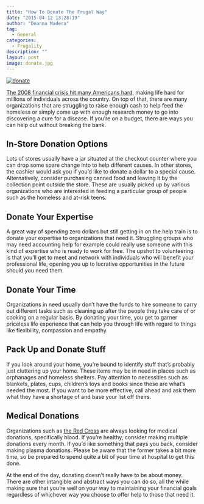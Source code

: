 ```yaml
---
title: "How To Donate The Frugal Way"
date: "2015-04-12 13:28:19"
author: "Deanna Madera"
tag:
  - General
categories:
  - Frugality
description: ""
layout: post
image: donate.jpg
---
```


[![donate](/donate.jpg)](/donate.jpg)

[The 2008 financial crisis hit many Americans hard](https://bancroft.berkeley.edu/ROHO/projects/debt/financialcrisis.html), making life hard for millions of individuals across the country. On top of that, there are many organizations that are struggling to raise enough cash to help feed the homeless or simply come up with enough research money to go into discovering a cure for a disease. If you’re on a budget, there are ways you can help out without breaking the bank.

## In-Store Donation Options

Lots of stores usually have a jar situated at the checkout counter where you can drop some spare change into to help different causes. In other stores, the cashier would ask you if you’d like to donate a dollar to a special cause. Alternatively, consider purchasing canned food and leaving it by the collection point outside the store. These are usually picked up by various organizations who are interested in feeding a particular group of people such as the homeless and at-risk teens.

## Donate Your Expertise

A great way of spending zero dollars but still getting in on the help train is to donate your expertise to organizations that need it. Struggling groups who may need accounting help for example could really use someone with this kind of expertise who is ready to work for free. The upshot to volunteering is that you’ll get to meet and network with individuals who will benefit your professional life, opening you up to lucrative opportunities in the future should you need them.

## Donate Your Time

Organizations in need usually don’t have the funds to hire someone to carry out different tasks such as cleaning up after the people they take care of or cooking on a regular basis. By donating your time, you get to garner priceless life experience that can help you through life with regard to things like flexibility, compassion and empathy.

## Pack Up and Donate Stuff

If you look around your home, you’re bound to identify stuff that’s probably just cluttering up your home. These items may be in need in places such as orphanages and homeless shelters. Pay attention to necessities such as blankets, plates, cups, children’s toys and books since these are what’s needed the most. If you want to be more effective, call ahead and ask them what they have a shortage of and base your list off theirs.

## Medical Donations

Organizations such as [the Red Cross](https://www.icrc.org/en) are always looking for medical donations, specifically blood. If you’re healthy, consider making multiple donations every month. If you’d like something that pays you back, consider making plasma donations. Please be aware that the former takes a bit more time, so be prepared to spend quite a bit of your time at hospital to get this done.

At the end of the day, donating doesn’t really have to be about money. There are other intangible and abstract ways you can do so, all the while making sure that you’re well on your way to maintaining your financial goals regardless of whichever way you choose to offer help to those that need it.
